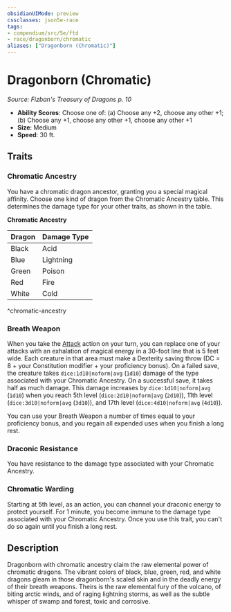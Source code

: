 ```yaml
---
obsidianUIMode: preview
cssclasses: json5e-race
tags:
- compendium/src/5e/ftd
- race/dragonborn/chromatic
aliases: ["Dragonborn (Chromatic)"]
---
```

# Dragonborn (Chromatic)
*Source: Fizban's Treasury of Dragons p. 10*  

- **Ability Scores**: Choose one of: (a) Choose any +2, choose any other +1; (b) Choose any +1, choose any other +1, choose any other +1
- **Size**: Medium
- **Speed**: 30 ft.

## Traits

### Chromatic Ancestry

You have a chromatic dragon ancestor, granting you a special magical affinity. Choose one kind of dragon from the Chromatic Ancestry table. This determines the damage type for your other traits, as shown in the table.

**Chromatic Ancestry**

| Dragon | Damage Type |
|--------|-------------|
| Black | Acid |
| Blue | Lightning |
| Green | Poison |
| Red | Fire |
| White | Cold |
^chromatic-ancestry

### Breath Weapon

When you take the [Attack](2-Mechanics/CLI/rules/actions.md#Attack) action on your turn, you can replace one of your attacks with an exhalation of magical energy in a 30-foot line that is 5 feet wide. Each creature in that area must make a Dexterity saving throw (DC = 8 + your Constitution modifier + your proficiency bonus). On a failed save, the creature takes `dice:1d10|noform|avg` (`1d10`) damage of the type associated with your Chromatic Ancestry. On a successful save, it takes half as much damage. This damage increases by `dice:1d10|noform|avg` (`1d10`) when you reach 5th level (`dice:2d10|noform|avg` (`2d10`)), 11th level (`dice:3d10|noform|avg` (`3d10`)), and 17th level (`dice:4d10|noform|avg` (`4d10`)).

You can use your Breath Weapon a number of times equal to your proficiency bonus, and you regain all expended uses when you finish a long rest.

### Draconic Resistance

You have resistance to the damage type associated with your Chromatic Ancestry.

### Chromatic Warding

Starting at 5th level, as an action, you can channel your draconic energy to protect yourself. For 1 minute, you become immune to the damage type associated with your Chromatic Ancestry. Once you use this trait, you can't do so again until you finish a long rest.

## Description

Dragonborn with chromatic ancestry claim the raw elemental power of chromatic dragons. The vibrant colors of black, blue, green, red, and white dragons gleam in those dragonborn's scaled skin and in the deadly energy of their breath weapons. Theirs is the raw elemental fury of the volcano, of biting arctic winds, and of raging lightning storms, as well as the subtle whisper of swamp and forest, toxic and corrosive.